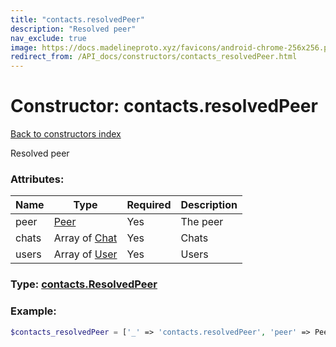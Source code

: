 ```yaml
---
title: "contacts.resolvedPeer"
description: "Resolved peer"
nav_exclude: true
image: https://docs.madelineproto.xyz/favicons/android-chrome-256x256.png
redirect_from: /API_docs/constructors/contacts_resolvedPeer.html
---
```

# Constructor: contacts.resolvedPeer  
[Back to constructors index](/API_docs/constructors/index.html)



Resolved peer

### Attributes:

| Name     |    Type       | Required | Description |
|----------|---------------|----------|-------------|
|peer|[Peer](/API_docs/types/Peer.html) | Yes|The peer|
|chats|Array of [Chat](/API_docs/types/Chat.html) | Yes|Chats|
|users|Array of [User](/API_docs/types/User.html) | Yes|Users|



### Type: [contacts.ResolvedPeer](/API_docs/types/contacts.ResolvedPeer.html)


### Example:

```php
$contacts_resolvedPeer = ['_' => 'contacts.resolvedPeer', 'peer' => Peer, 'chats' => [Chat, Chat], 'users' => [User, User]];
```  
